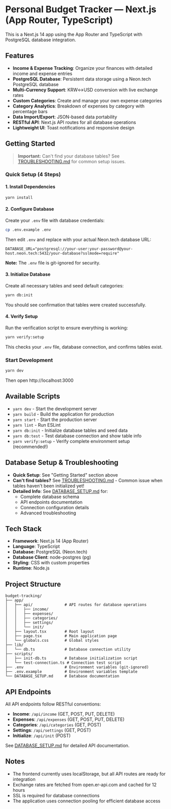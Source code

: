 
# Personal Budget Tracker — Next.js (App Router, TypeScript)

This is a Next.js 14 app using the App Router and TypeScript with PostgreSQL database integration.

## Features

- **Income & Expense Tracking**: Organize your finances with detailed income and expense entries
- **PostgreSQL Database**: Persistent data storage using a Neon.tech PostgreSQL database
- **Multi-Currency Support**: KRW↔USD conversion with live exchange rates
- **Custom Categories**: Create and manage your own expense categories
- **Category Analytics**: Breakdown of expenses by category with percentage bars
- **Data Import/Export**: JSON-based data portability
- **RESTful API**: Next.js API routes for all database operations
- **Lightweight UI**: Toast notifications and responsive design

## Getting Started

> **Important:** Can't find your database tables? See [TROUBLESHOOTING.md](./TROUBLESHOOTING.md) for common setup issues.

### Quick Setup (4 Steps)

#### 1. Install Dependencies

```bash
yarn install
```

#### 2. Configure Database

Create your `.env` file with database credentials:

```bash
cp .env.example .env
```

Then edit `.env` and replace with your actual Neon.tech database URL:

```env
DATABASE_URL="postgresql://your-user:your-password@your-host.neon.tech:5432/your-database?sslmode=require"
```

**Note:** The `.env` file is git-ignored for security.

#### 3. Initialize Database

Create all necessary tables and seed default categories:

```bash
yarn db:init
```

You should see confirmation that tables were created successfully.

#### 4. Verify Setup

Run the verification script to ensure everything is working:

```bash
yarn verify:setup
```

This checks your `.env` file, database connection, and confirms tables exist.

### Start Development

```bash
yarn dev
```

Then open http://localhost:3000

## Available Scripts

- `yarn dev` - Start the development server
- `yarn build` - Build the application for production
- `yarn start` - Start the production server
- `yarn lint` - Run ESLint
- `yarn db:init` - Initialize database tables and seed data
- `yarn db:test` - Test database connection and show table info
- `yarn verify:setup` - Verify complete environment setup (recommended!)

## Database Setup & Troubleshooting

- **Quick Setup**: See "Getting Started" section above
- **Can't find tables?** See [TROUBLESHOOTING.md](./TROUBLESHOOTING.md) - Common issue when tables haven't been initialized yet!
- **Detailed Info**: See [DATABASE_SETUP.md](./DATABASE_SETUP.md) for:
  - Complete database schema
  - API endpoints documentation
  - Connection configuration details
  - Advanced troubleshooting

## Tech Stack

- **Framework**: Next.js 14 (App Router)
- **Language**: TypeScript
- **Database**: PostgreSQL (Neon.tech)
- **Database Client**: node-postgres (pg)
- **Styling**: CSS with custom properties
- **Runtime**: Node.js

## Project Structure

```
budget-tracking/
├── app/
│   ├── api/              # API routes for database operations
│   │   ├── income/
│   │   ├── expenses/
│   │   ├── categories/
│   │   ├── settings/
│   │   └── init/
│   ├── layout.tsx        # Root layout
│   ├── page.tsx          # Main application page
│   └── globals.css       # Global styles
├── lib/
│   └── db.ts             # Database connection utility
├── scripts/
│   ├── init-db.ts        # Database initialization script
│   └── test-connection.ts # Connection test script
├── .env                  # Environment variables (git-ignored)
├── .env.example          # Environment variables template
└── DATABASE_SETUP.md     # Database documentation
```

## API Endpoints

All API endpoints follow RESTful conventions:

- **Income**: `/api/income` (GET, POST, PUT, DELETE)
- **Expenses**: `/api/expenses` (GET, POST, PUT, DELETE)
- **Categories**: `/api/categories` (GET, POST)
- **Settings**: `/api/settings` (GET, POST)
- **Initialize**: `/api/init` (POST)

See [DATABASE_SETUP.md](./DATABASE_SETUP.md) for detailed API documentation.

## Notes

- The frontend currently uses localStorage, but all API routes are ready for integration
- Exchange rates are fetched from open.er-api.com and cached for 12 hours
- SSL is required for database connections
- The application uses connection pooling for efficient database access
